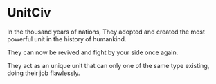 # UnitCiv
In the thousand years of nations, They adopted and created the most powerful unit in the history of humankind.

They can now be revived and fight by your side once again.

They act as an unique unit that can only one of the same type existing, doing their job flawlessly.


